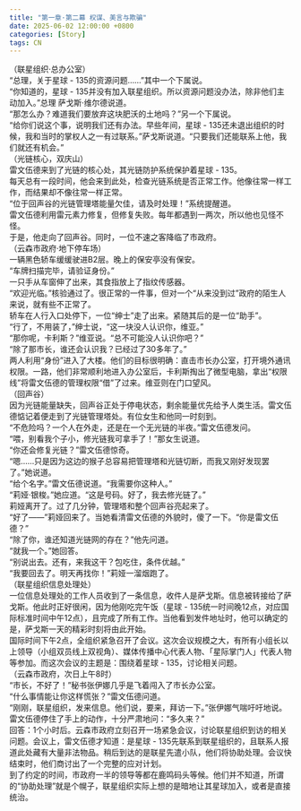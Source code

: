 ```yaml
---
title: "第一章·第二幕 权谋、美言与欺骗"
date: 2025-06-02 12:00:00 +0800
categories: [Story]
tags: CN
---
```

（联星组织·总办公室）<br/>
“总理，关于星球 - 135的资源问题……”其中一个下属说。<br/>
“你知道的，星球 - 135并没有加入联星组织。所以资源问题没办法，除非他们主动加入。”总理 萨戈斯·维尔德说道。<br/>
“那怎么办？难道我们要放弃这块肥沃的土地吗？”另一个下属说。<br/>
“给你们说这个事，说明我们还有办法。早些年间，星球 - 135还未退出组织的时候，我和当时的掌权人之一有过联系。”萨戈斯说道。“只要我们还能联系上他，我们就还有机会。”<br/>
（光链核心，双庆山）<br/>
雷文伍德来到了光链的核心处，其光链防护系统保护着星球 - 135。<br/>
每天总有一段时间，他会来到此处，检查光链系统是否正常工作。他像往常一样工作，而结果却不像往常一样正常。<br/>
“位于回声谷的光链管理塔能量欠佳，请及时处理！”系统提醒道。<br/>
雷文伍德利用雷元素力修复，但修复失败。每年都遇到一两次，所以他也见怪不怪。<br/>
于是，他走向了回声谷。同时，一位不速之客降临了市政府。<br/>
（云森市政府·地下停车场）<br/>
一辆黑色轿车缓缓驶进B2层。晚上的保安亭没有保安。<br/>
“车牌扫描完毕，请验证身份。”<br/>
一只手从车窗伸了出来，其食指放上了指纹传感器。<br/>
“欢迎光临。”核验通过了。很正常的一件事，但对一个“从来没到过”政府的陌生人来说，就有些不正常了。<br/>
轿车在人行入口处停下，一位“绅士”走了出来。紧随其后的是一位“助手”。<br/>
“行了，不用装了，”绅士说，“这一块没人认识你，维亚。”<br/>
“那你呢，卡利斯？”维亚说。“总不可能没人认识你吧？”<br/>
“除了那市长，谁还会认识我？已经过了30多年了。”<br/>
两人利用“身份”进入了大楼。他们的目标很明确：直击市长办公室，打开境外通讯权限。一路，他们非常顺利地进入办公室后，卡利斯掏出了微型电脑，拿出“权限线”将雷文伍德的管理权限“借”了过来。维亚则在门口望风。<br/>
（回声谷）<br/>
因为光链能量缺失，回声谷正处于停电状态，剩余能量优先给予人类生活。雷文伍德惦记着便走到了光链管理塔处。有位女生和他同一时刻到。<br/>
“不危险吗？一个人在外走，还是在一个无光链的半夜。”雷文伍德发问。<br/>
“喂，别看我个子小，修光链我可拿手了！”那女生说道。<br/>
“你还会修复光链？”雷文伍德惊奇。<br/>
“嗯……只是因为这边的猴子总容易把管理塔和光链切断，而我又刚好发现罢了。”她说道。<br/>
“给个名字。”雷文伍德说道。“我需要你这种人。”<br/>
“莉娅·银梭。”她应道。“这是号码。好了，我去修光链了。”<br/>
莉娅离开了。过了几分钟，管理塔和整个回声谷亮起来了。<br/>
“好了——”莉娅回来了。当她看清雷文伍德的外貌时，傻了一下。“你是雷文伍德？”<br/>
“除了你，谁还知道光链网的存在？”他先问道。<br/>
“就我一个。”她回答。<br/>
“别说出去。还有，来我这干？包吃住，条件优越。”<br/>
“我要回去了。明天再找你！”莉娅一溜烟跑了。<br/>
（联星组织信息处理处）<br/>
一位信息处理处的工作人员收到了一条信息，收件人是萨戈斯。信息被转接给了萨戈斯。他此时正好很闲，因为他刚吃完午饭（星球 - 135统一时间晚12点，对应国际标准时间中午12点），且完成了所有工作。当他看到发件地址时，他可以确定的是，萨戈斯一天的精彩时刻将由此开始。<br/>
国际时间下午2点，全组织紧急召开了会议。这次会议规模之大，有所有小组长以上领导（小组双员线上双视角）、媒体传播中心代表人物、「星际掌门人」代表人物等参加。而这次会议的主题是：围绕着星球 - 135，讨论相关问题。<br/>
（云森市政府，次日上午8时）<br/>
“市长，不好了！”秘书张伊娜几乎是飞着闯入了市长办公室。<br/>
“什么事情能让你这样慌张？”雷文伍德问道。<br/>
“刚刚，联星组织，发来信息。他们说，要来，拜访一下。”张伊娜气喘吁吁地说。<br/>
雷文伍德停住了手上的动作，十分严肃地问：“多久来？”<br/>
回答：1个小时后。云森市政府立刻召开一场紧急会议，讨论联星组织到访的相关问题。会议上，雷文伍德才知道：是星球 - 135先联系到联星组织的，且联系人报道此处藏有大量非法物品。稍后到达的是联星先遣小队，他们将协助处理。会议快结束时，他们商讨出了一个完整的应对计划。<br/>
到了约定的时间，市政府一半的领导等都在鹿鸣码头等候。他们并不知道，所谓的“协助处理”就是个幌子，联星组织实际上想的是暗地让其星球加入，或者是直接统治。<br/>

